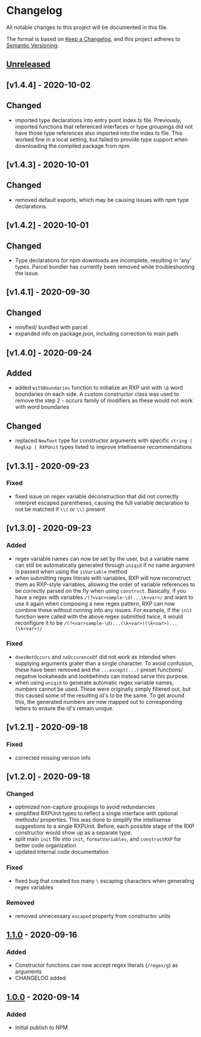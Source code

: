 # Changelog

All notable changes to this project will be documented in this file.

The format is based on [Keep a Changelog](https://keepachangelog.com/en/1.0.0/),
and this project adheres to [Semantic Versioning](https://semver.org/spec/v2.0.0.html).

## [Unreleased]

## [v1.4.4] - 2020-10-02

## Changed

- imported type declarations into entry point index.ts file. Previously, imported functions that referenced interfaces or type groupings did not have those type references also imported into the index.ts file. This worked fine in a local setting, but failed to provide type support when downloading the compiled package from npm.

## [v1.4.3] - 2020-10-01

## Changed

- removed default exports, which may be causing issues with npm type declarations.

## [v1.4.2] - 2020-10-01

## Changed

- Type declarations for npm downloads are incomplete, resulting in 'any' types. Parcel bundler has currently been removed while troubleshooting the issue.

## [v1.4.1] - 2020-09-30

## Changed

- minified/ bundled with parcel
- expanded info on package.json, including correction to main path

## [v1.4.0] - 2020-09-24

## Added

- added `withBoundaries` function to initialize an RXP unit with `\b` word boundaries on each side. A custom constructor class was used to remove the step 2 - occurs family of modifiers as these would not work with word boundaries

## Changed

- replaced `NewText` type for constructor arguments with specific `string | RegExp | RXPUnit` types listed to improve intellisense recommendations

## [v1.3.1] - 2020-09-23

### Fixed

- fixed issue on regex variable deconstruction that did not correctly interpret escaped parentheses, causing the full variable declaration to not be matched if `\\(` or `\\)` present

## [v1.3.0] - 2020-09-23

### Added

- regex variable names can now be set by the user, but a variable name can still be automatically generated through `uniqid` if no name argument is passed when using the `isVariable` method
- when submitting regex literals with variables, RXP will now reconstruct them as RXP-style variables, allowing the order of variable references to be correctly parsed on the fly when using `construct`. Basically, if you have a regex with variables `/(?<var>sample-\d)...\k<var>/` and want to use it again when composing a new regex pattern, RXP can now combine these without running into any issues. For example, if the `init` function were called with the above regex submitted twice, it would reconfigure it to be `/(?<var>sample-\d)...(\k<var>)(\k<var>)...(\k<var>)/`

### Fixed

- `doesNotOccurs` and `noOccurenceOf` did not work as intended when supplying arguments grater than a single character. To avoid confusion, these have been removed and the `...except(...)` preset functions/ negative lookaheads and lookbehinds can instead serve this purpose.
- when using `uniqid` to generate automatic regex variable names, numbers cannot be used. These were originally simply filtered out, but this caused some of the resulting id's to be the same. To get around this, the generated numbers are now mapped out to corresponding letters to ensure the id's remain unique.

## [v1.2.1] - 2020-09-18

### Fixed

- corrected missing version info

## [v1.2.0] - 2020-09-18

### Changed

- optimized non-capture groupings to avoid redundancies
- simplified RXPUnit types to reflect a single interface with optional methods/ properties. This was done to simplify the intellisense suggestions to a single RXPUnit. Before, each possible stage of the RXP constructor would show up as a separate type.
- split main `init` file into `init`, `formatVariables`, and `constructRXP` for better code organization
- updated internal code documentation

### Fixed

- fixed bug that created too many `\` escaping characters when generating regex variables

### Removed

- removed unnecessary `escaped` property from constructor units

## [1.1.0] - 2020-09-16

### Added

- Constructor functions can now accept regex literals (`/regex/g`) as arguments
- CHANGELOG added

## [1.0.0] - 2020-09-14

### Added

- Initial publish to NPM

[unreleased]: https://github.com/jt-rose/rxp/compare/v1.4.4...HEAD
[1.4.4]: https://github.com/jt-rose/rxp/compare/v1.4.3...v1.4.4
[1.4.3]: https://github.com/jt-rose/rxp/compare/v1.4.2...v1.4.3
[1.4.2]: https://github.com/jt-rose/rxp/compare/v1.4.1...v1.4.2
[1.4.1]: https://github.com/jt-rose/rxp/compare/v1.4.0...v1.4.1
[1.4.0]: https://github.com/jt-rose/rxp/compare/v1.3.1...v1.4.0
[1.3.1]: https://github.com/jt-rose/rxp/compare/v1.3.0...v1.3.1
[1.3.0]: https://github.com/jt-rose/rxp/compare/v1.2.1...v1.3.0
[1.2.1]: https://github.com/jt-rose/rxp/compare/v1.2.0...v1.2.1
[1.2.0]: https://github.com/jt-rose/rxp/compare/v1.1.0...v1.2.0
[1.1.0]: https://github.com/jt-rose/rxp/compare/v1.0.0...v1.1.0
[1.0.0]: https://github.com/jt-rose/rxp/releases/tag/v1
